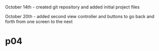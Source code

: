 October 14th - created git repository and added initial project files

October 20th - added second view controller and buttons to go back and forth from one screen to the next


# p04

